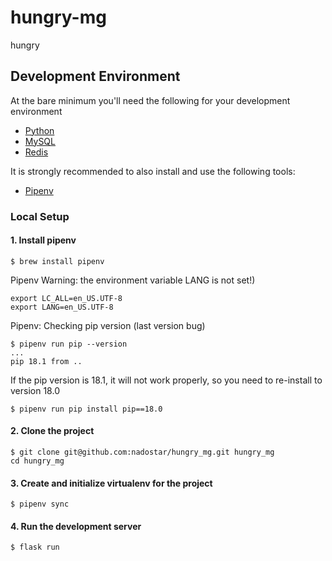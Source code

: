 # hungry-mg
hungry

## Development Environment
At the bare minimum you'll need the following for your development environment
- [Python](http://www.python.org/)
- [MySQL](http://www.mysql.com/)
- [Redis](http://redis.io/)

It is strongly recommended to also install and use the following tools:
- [Pipenv](https://github.com/pypa/pipenv)

### Local Setup

#### 1. Install pipenv
    $ brew install pipenv
    
Pipenv Warning: the environment variable LANG is not set!)

    export LC_ALL=en_US.UTF-8
    export LANG=en_US.UTF-8

Pipenv: Checking pip version (last version bug)

    $ pipenv run pip --version
    ...
    pip 18.1 from ..
If the pip version is 18.1, it will not work properly, so you need to re-install to version 18.0

    $ pipenv run pip install pip==18.0

#### 2. Clone the project
    $ git clone git@github.com:nadostar/hungry_mg.git hungry_mg
    cd hungry_mg

#### 3. Create and initialize virtualenv for the project
    $ pipenv sync

#### 4. Run the development server
    $ flask run